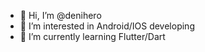 - 👋 Hi, I’m @denihero
- 👀 I’m interested in Android/IOS developing 
- 🌱 I’m currently learning Flutter/Dart

<!---
denihero/denihero is a ✨ special ✨ repository because its `README.md` (this file) appears on your GitHub profile.
You can click the Preview link to take a look at your changes.
--->
